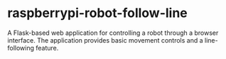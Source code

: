 # raspberrypi-robot-follow-line
A Flask-based web application for controlling a robot through a browser interface. The application provides basic movement controls and a line-following feature.
